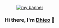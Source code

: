 <p align="center">
  <a href="https://alavanta.dev/" target="_blank" rel="noreferrer"><img src="https://user-images.githubusercontent.com/50483547/169807448-62481a11-9bde-4f80-8929-a89fcc33c227.gif" alt="my banner"></a>
</p>

<h3 align="center">
Hi there, I'm <a href="https://alavanta.dev/" target="_blank" rel="noreferrer">Dhieo</a> 👋
</h3>
